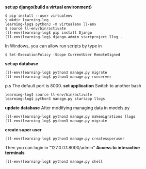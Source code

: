 **set up django(build a virtual environment)**
```console
$ pip install --user virtualenv
$ mkdir learning-log
learning-log$ python3 -m virtualenv ll-env
$ source ll-env/bin/activate
(ll-env)learning-log$ pip install Django
(ll-env)learning-log$ django-admin startproject llog .
```
In Windows, you can allow run scripts by type in
```
$ Set-ExecutionPolicy -Scope CurrentUser RemoteSigned
```
**set up database**
```console
(ll-env)learning-log$ python3 manage.py migrate
(ll-env)learning-log$ python3 manage.py runserver
```
p.s The default port is 8000.
**set application**
Switch to another bash
```console
learning-log$ source ll-env/bin/activate
learning-log$ python3 manage.py startapp llogs
```
**update database**
After modifying managing data in models.py
```console
(ll-env)learning-log$ python3 manage.py makemigrations llogs
(ll-env)learning-log$ python3 manage.py migrate
```
**create super user**
```console
(ll-env)learning-log$ python3 manage.py createsuperuser
```
Then you can login in "127.0.0.1:8000/admin"
**Access to interactive terminals**
```console
(ll-env)learning-log$ python3 manage.py shell
```